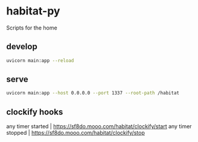 # habitat-py

Scripts for the home

## develop

```bash
uvicorn main:app --reload
```

## serve

```bash
uvicorn main:app --host 0.0.0.0 --port 1337 --root-path /habitat
```

## clockify hooks

any timer started | https://sf8do.mooo.com/habitat/clockify/start
any timer stopped | https://sf8do.mooo.com/habitat/clockify/stop
